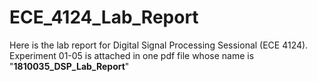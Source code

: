 # ECE_4124_Lab_Report
Here is the lab report for Digital Signal Processing Sessional (ECE 4124). Experiment 01-05 is attached in one pdf file whose name is "**1810035_DSP_Lab_Report**"
